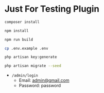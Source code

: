 # Just For Testing Plugin

```bash
composer install
```

```bash
npm install
```

```bash
npm run build
```

```bash
cp .env.example .env
```

```bash
php artisan key:generate
```

```bash
php artisan migrate --seed
```

- `/admin/login`
  - Email: admin@gmail.com
  - Password: password

